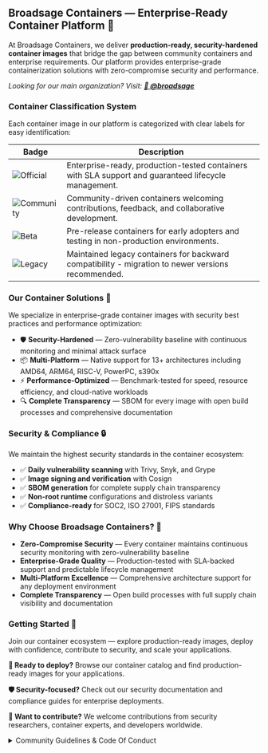 ## Broadsage Containers — Enterprise-Ready Container Platform 🐳

At Broadsage Containers, we deliver **production-ready, security-hardened container images** that bridge the gap between community containers and enterprise requirements. Our platform provides enterprise-grade containerization solutions with zero-compromise security and performance.

*Looking for our main organization? Visit: [**🏢 @broadsage**](https://github.com/broadsage)*

### Container Classification System

Each container image in our platform is categorized with clear labels for easy identification:

| Badge | Description |
|-------|-------------|
| ![Official](https://img.shields.io/badge/container-official-green.svg?colorA=303033&colorB=ff8a2c&label=Broadsage&style=for-the-badge) | Enterprise-ready, production-tested containers with SLA support and guaranteed lifecycle management. |
| ![Community](https://img.shields.io/badge/container-community-green.svg?colorA=303033&colorB=28B8A0&label=Broadsage&style=for-the-badge) | Community-driven containers welcoming contributions, feedback, and collaborative development. |
| ![Beta](https://img.shields.io/badge/container-beta-green.svg?colorA=303033&colorB=c3cf00&label=Broadsage&style=for-the-badge) | Pre-release containers for early adopters and testing in non-production environments. |
| ![Legacy](https://img.shields.io/badge/container-legacy-green.svg?colorA=303033&colorB=D1D1D2&label=Broadsage&style=for-the-badge) | Maintained legacy containers for backward compatibility - migration to newer versions recommended. |

### Our Container Solutions 🚀

We specialize in enterprise-grade container images with security best practices and performance optimization:

- 🛡️ **Security-Hardened** — Zero-vulnerability baseline with continuous monitoring and minimal attack surface
- 📦 **Multi-Platform** — Native support for 13+ architectures including AMD64, ARM64, RISC-V, PowerPC, s390x
- ⚡ **Performance-Optimized** — Benchmark-tested for speed, resource efficiency, and cloud-native workloads
- 🔍 **Complete Transparency** — SBOM for every image with open build processes and comprehensive documentation

### Security & Compliance 🔒

We maintain the highest security standards in the container ecosystem:

- ✅ **Daily vulnerability scanning** with Trivy, Snyk, and Grype
- ✅ **Image signing and verification** with Cosign
- ✅ **SBOM generation** for complete supply chain transparency
- ✅ **Non-root runtime** configurations and distroless variants
- ✅ **Compliance-ready** for SOC2, ISO 27001, FIPS standards

### Why Choose Broadsage Containers? 💼

- **Zero-Compromise Security** — Every container maintains continuous security monitoring with zero-vulnerability baseline
- **Enterprise-Grade Quality** — Production-tested with SLA-backed support and predictable lifecycle management
- **Multi-Platform Excellence** — Comprehensive architecture support for any deployment environment
- **Complete Transparency** — Open build processes with full supply chain visibility and documentation

### Getting Started 🚀

Join our container ecosystem — explore production-ready images, deploy with confidence, contribute to security, and scale your applications.

**🐳 Ready to deploy?** Browse our container catalog and find production-ready images for your applications.

**🛡️ Security-focused?** Check out our security documentation and compliance guides for enterprise deployments.

**🤝 Want to contribute?** We welcome contributions from security researchers, container experts, and developers worldwide.

<details>
<summary>Community Guidelines & Code Of Conduct</summary>
<br>
This code of conduct outlines our expectations for all those who participate in our container platform projects and communities, as well as the consequences for unacceptable behaviour. We invite all those who participate to help us create safe and positive experiences for everyone in the container ecosystem.

#### Expected Community Behavior

The following behaviours are expected and requested of all community members:

* Participate in an authentic and active way. In doing so, you contribute to the health and longevity of our container community.
* Exercise consideration, respect and empathy in your speech and actions. Remember, we have all been through different stages of learning container technologies.
* Refrain from demeaning, discriminatory, or harassing behaviour and speech.
* Focus on constructive discussions about container security, performance, and best practices.
* Disagreements on technical approaches are fine, argumentative behaviour or trolling are not.

#### Unacceptable Community Behavior

* Do not perform threats of violence or use violent language directed against another person.
* Do not make jokes of sexist, racist, homophobic, transphobic, ableist or otherwise discriminatory nature, or use language of this nature.
* Do not post or display sexually explicit or violent material.
* Do not post or threaten to post other people's personally identifying information ("doxing").
* Do not make personal insults, particularly those related to gender, sexual orientation, race, religion, or disability.
* Do not engage in sexual attention. This includes, sexualised comments or jokes and sexual advances.
* Do not advocate for, or encourage, any of the above behaviour.

Please take into account that online communities bring together people from many different cultures and backgrounds. It's important to understand that sometimes the combination of cultural differences and online interaction can lead to misunderstandings. That is why having empathy is very important.

#### Reporting Issues

If someone is acting inappropriately or violating this Code of Conduct in any shape or form, and they are not receptive to your feedback or you prefer not to confront them, please reach out to Broadsage Containers via conduct@broadsage.com

#### Consequences of Unacceptable Behaviour

Unacceptable behaviour from any community member will not be tolerated. Anyone asked to stop unacceptable behaviour is expected to comply immediately. If a community member engages in unacceptable behaviour, Broadsage Containers and/or community organisers may take any action they deem appropriate, up to and including a temporary ban or permanent expulsion from the community without warning.

##### License and attribution

The license is based off of The Citizen Code of Conduct is distributed by Stumptown Syndicate under a Creative Commons Attribution-ShareAlike license.

</details>
